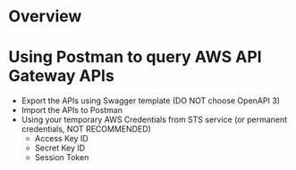 # Overview

# Using Postman to query AWS API Gateway APIs

- Export the APIs using Swagger template (DO NOT choose OpenAPI 3)
- Import the APIs to Postman
- Using your temporary AWS Credentials from STS service (or permanent
  credentials, NOT RECOMMENDED)
    + Access Key ID
    + Secret Key ID
    + Session Token
